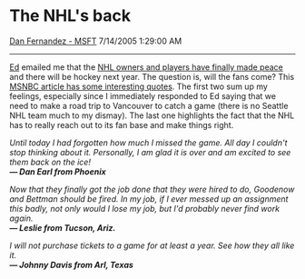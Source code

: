 <div id="page">

# The NHL's back

[Dan Fernandez -
MSFT](https://social.msdn.microsoft.com/profile/Dan%20Fernandez%20-%20MSFT)
7/14/2005 1:29:00 AM

-----

<div id="content">

[Ed](http://www.sharplogic.com/blogs/ed/) emailed me that the [NHL
owners and players have finally made
peace](http://www.msnbc.msn.com/id/8497562/) and there will be hockey
next year. The question is, will the fans come? This [MSNBC article has
some interesting quotes](http://www.msnbc.msn.com/id/6981261/). The
first two sum up my feelings, especially since I immediately responded
to Ed saying that we need to make a road trip to Vancouver to catch a
game (there is no Seattle NHL team much to my dismay). The last one
highlights the fact that the NHL has to really reach out to its fan base
and make things right.

*Until today I had forgotten how much I missed the game. All day I
couldn't stop thinking about it. Personally, I am glad it is over and am
excited to see them back on the ice\!  
****— Dan Earl from Phoenix*****

*Now that they finally got the job done that they were hired to do,
Goodenow and Bettman should be fired. In my job, if I ever messed up an
assignment this badly, not only would I lose my job, but I'd probably
never find work again.  
****— Leslie from Tucson, Ariz.*****

*I will not purchase tickets to a game for at least a year. See how they
all like it.  
****— Johnny Davis from Arl, Texas*****

</div>

</div>
